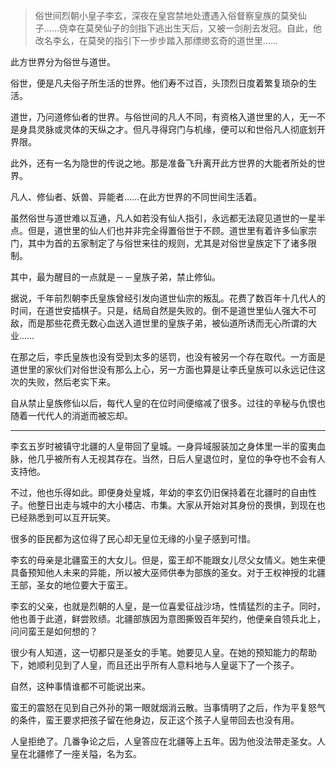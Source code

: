 > 俗世间烈朝小皇子李玄，深夜在皇宫禁地处遭遇入俗督察皇族的莫癸仙子……侥幸在莫癸仙子的剑指下逃出生天后，又被一剑削去发冠。自此，他改名李幺，在莫癸的指引下一步步踏入那缥缈玄奇的道世里……

此方世界分为俗世与道世。

俗世，便是凡夫俗子所生活的世界。他们寿不过百，头顶烈日度着繁复琐杂的生活。

道世，乃问道修仙者的世界。与俗世间的凡人不同，有资格入道世里的人，无一不是身具灵脉或灵体的天纵之才。但凡寻得窍门与机缘，便可以和世俗凡人彻底划开界限。

此外，还有一名为隐世的传说之地。那是准备飞升离开此方世界的大能者所处的世界。

凡人、修仙者、妖兽、异能者……在此方世界的不同世间生活着。

虽然俗世与道世难以互通，凡人如若没有仙人指引，永远都无法窥见道世的一星半点。但是，道世里的仙人们也并非完全得置俗世于不顾。道世里有着许多仙家宗门，其中为首的五家制定了与俗世来往的规则，尤其是对俗世皇族定下了诸多限制。

其中，最为醒目的一点就是－－皇族子弟，禁止修仙。

据说，千年前烈朝李氏皇族曾经引发向道世仙宗的叛乱。花费了数百年十几代人的时间，在道世安插棋子。只是，结局自然是失败的。倒不是道世里仙人强大不可敌，而是那些花费无数心血送入道世里的皇族子弟，被仙道所诱而无心所谓的大业……

在那之后，李氏皇族也没有受到太多的惩罚，也没有被另一个存在取代。一方面是道世里的家伙们对俗世没有那么上心，另一方面也算是让李氏皇族可以永远记住这次的失败，然后老实下来。

自从禁止皇族修仙以后，每代人皇的在位时间便缩减了很多。过往的辛秘与仇恨也随着一代代人的消逝而被忘却。

------

李玄五岁时被镇守北疆的人皇带回了皇城。一身异域服装加之身体里一半的蛮夷血脉，他几乎被所有人无视其存在。当然，日后人皇退位时，皇位的争夺也不会有人支持他。

不过，他也乐得如此。即便身处皇城，年幼的李玄仍旧保持着在北疆时的自由性子。他整日出走与城中的大小楼店、市集。大家从开始对其身份的畏惧，到现在也已经熟悉到可以互开玩笑。

很多的臣民都为这位得了民心却无皇位无缘的小皇子感到可惜。

李玄的母亲是北疆蛮王的大女儿。但是，蛮王却不能跟女儿尽父女情义。她生来便具备预知他人未来的异能，所以被大巫师供奉为部族的圣女。对于王权神授的北疆王部，圣女的地位要大于蛮王。

李玄的父亲，也就是烈朝的人皇，是一位喜爱征战沙场，性情猛烈的主子。同时，他也善于此道，鲜尝败绩。北疆部族因为意图撕毁百年契约，他便亲自领兵北上，问问蛮王是如何想的？

很少有人知道，这一切都只是圣女的手笔。她要见人皇。在她的预知能力的帮助下，她顺利见到了人皇，而且还出乎所有人意料地与人皇诞下了一个孩子。

自然，这种事情谁都不可能说出来。

蛮王的震怒在见到自己外孙的第一眼就烟消云散。当事情明了之后，作为平复怒气的条件，蛮王要求把孩子留在他身边，反正这个孩子人皇带回去也没有用。

人皇拒绝了。几番争论之后，人皇答应在北疆等上五年。因为他没法带走圣女。人皇在北疆修了一座关隘，名为玄。

